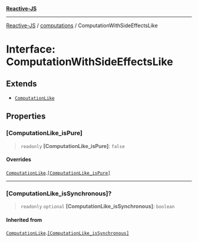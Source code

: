 [**Reactive-JS**](../../README.md)

***

[Reactive-JS](../../README.md) / [computations](../README.md) / ComputationWithSideEffectsLike

# Interface: ComputationWithSideEffectsLike

## Extends

- [`ComputationLike`](ComputationLike.md)

## Properties

### \[ComputationLike\_isPure\]

> `readonly` **\[ComputationLike\_isPure\]**: `false`

#### Overrides

[`ComputationLike`](ComputationLike.md).[`[ComputationLike_isPure]`](ComputationLike.md#computationlike_ispure)

***

### \[ComputationLike\_isSynchronous\]?

> `readonly` `optional` **\[ComputationLike\_isSynchronous\]**: `boolean`

#### Inherited from

[`ComputationLike`](ComputationLike.md).[`[ComputationLike_isSynchronous]`](ComputationLike.md#computationlike_issynchronous)
